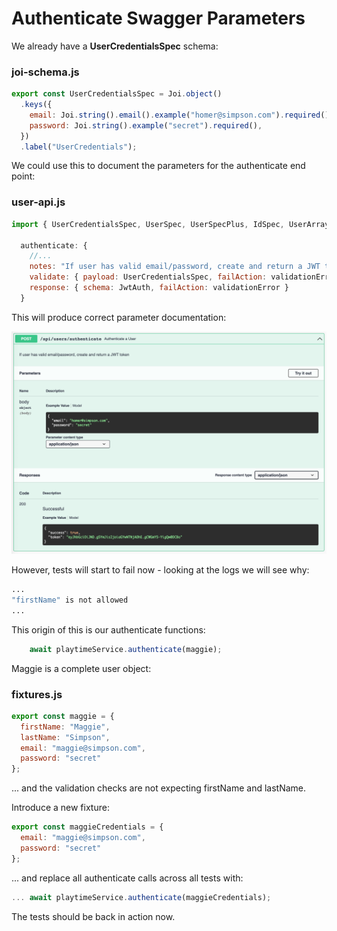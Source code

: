 # Authenticate Swagger Parameters

We already have a **UserCredentialsSpec** schema:

### joi-schema.js

~~~javascript
export const UserCredentialsSpec = Joi.object()
  .keys({
    email: Joi.string().email().example("homer@simpson.com").required(),
    password: Joi.string().example("secret").required(),
  })
  .label("UserCredentials");
~~~

We could use this to document the parameters for the authenticate end point:

### user-api.js

~~~javascript
import { UserCredentialsSpec, UserSpec, UserSpecPlus, IdSpec, UserArray, JwtAuth } from "../models/joi-schemas.js";

  authenticate: {
    //...
    notes: "If user has valid email/password, create and return a JWT token",
    validate: { payload: UserCredentialsSpec, failAction: validationError },
    response: { schema: JwtAuth, failAction: validationError }
  }
~~~

This will produce correct parameter documentation:

![](img/12.png)

However, tests will start to fail now - looking at the logs we will see why:

~~~bash
... 
"firstName" is not allowed
...
~~~

This origin of this is our authenticate functions:

~~~javascript
    await playtimeService.authenticate(maggie);
~~~

Maggie is a complete user object:

### fixtures.js

~~~javascript
export const maggie = {
  firstName: "Maggie",
  lastName: "Simpson",
  email: "maggie@simpson.com",
  password: "secret"
};
~~~

... and the validation checks are not expecting firstName and lastName.

Introduce a new fixture:

~~~javascript
export const maggieCredentials = {
  email: "maggie@simpson.com",
  password: "secret"
};
~~~

... and replace all authenticate calls across all tests with:

~~~javascript
... await playtimeService.authenticate(maggieCredentials);
~~~

The tests should be back in action now.
